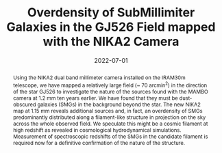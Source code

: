 ---
title: "Overdensity of SubMillimiter Galaxies in the GJ526 Field mapped with the NIKA2 Camera"
collection: "publications"
category: "co_procs"
permalink: /publications/2022EPJWC25700027L
link: https://ui.adsabs.harvard.edu/abs/2022EPJWC.25700027L/abstract
date: 2022-07-01
venue: "mm Universe @ NIKA2 - Observing the mm Universe with the NIKA2 Camera"
citation: "Bing, L., Adam, R., Ade, P., et al. (2022), mm Universe @ NIKA2 - Observing the mm Universe with the NIKA2 Camera, 257, 00006."
abstract: "Using the NIKA2 dual band millimeter camera installed on the IRAM30m telescope, we have mapped a relatively large field (~ 70 arcmin<SUP>2</SUP>) in the direction of the star GJ526 to investigate the nature of the sources found with the MAMBO camera at 1.2 mm ten years earlier. We have found that they must be dust-obscured galaxies (SMGs) in the background beyond the star. The new NIKA2 map at 1.15 mm reveals additional sources and, in fact, an overdensity of SMGs predominantly distributed along a filament-like structure in projection on the sky across the whole observed field. We speculate this might be a cosmic filament at high redshift as revealed in cosmological hydrodynamical simulations. Measurement of spectroscopic redshifts of the SMGs in the candidate filament is required now for a definitive confirmation of the nature of the structure."
---